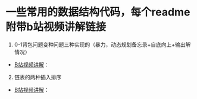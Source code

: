 # 一些常用的数据结构代码，每个readme附带b站视频讲解链接

1. 0-1背包问题变种问题三种实现的（暴力，动态规划备忘录+自底向上+输出解情况）

- [B站视频讲解](https://www.bilibili.com/video/BV1zK4y1Z74c/)：

2. 链表的两种插入排序  

- [B站视频讲解](https://www.bilibili.com/video/BV1ca411w7bG/)：
